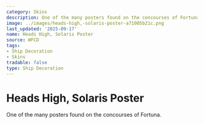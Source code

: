 ```yaml
---
category: Skins
description: One of the many posters found on the concourses of Fortuna.
image: ../images/heads-high,-solaris-poster-a71005b21c.png
last_updated: '2025-09-17'
name: Heads High, Solaris Poster
source: WFCD
tags:
- Ship Decoration
- Skins
tradable: false
type: Ship Decoration
---
```


# Heads High, Solaris Poster

One of the many posters found on the concourses of Fortuna.

